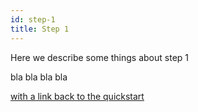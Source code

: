 ```yaml
---
id: step-1
title: Step 1
---
```


Here we describe some things about step 1

bla bla bla bla

[with a link back to the quickstart](quickstart.md)
